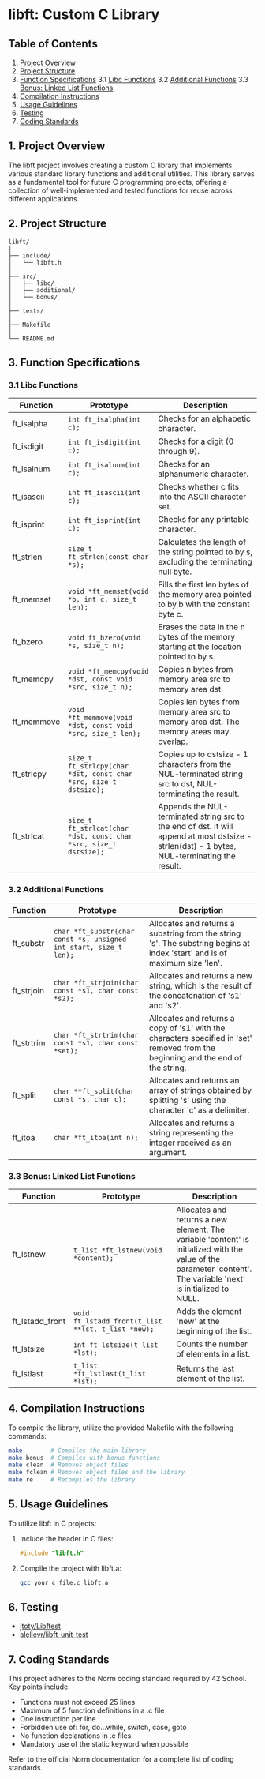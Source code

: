 # libft: Custom C Library

## Table of Contents
1. [Project Overview](#project-overview)
2. [Project Structure](#project-structure)
3. [Function Specifications](#function-specifications)
   3.1 [Libc Functions](#libc-functions)
   3.2 [Additional Functions](#additional-functions)
   3.3 [Bonus: Linked List Functions](#bonus-linked-list-functions)
4. [Compilation Instructions](#compilation-instructions)
5. [Usage Guidelines](#usage-guidelines)
6. [Testing](#testing)
7. [Coding Standards](#coding-standards)

## 1. Project Overview

The libft project involves creating a custom C library that implements various standard library functions and additional utilities. This library serves as a fundamental tool for future C programming projects, offering a collection of well-implemented and tested functions for reuse across different applications.

## 2. Project Structure

```
libft/
│
├── include/
│   └── libft.h
│
├── src/
│   ├── libc/
│   ├── additional/
│   └── bonus/
│
├── tests/
│
├── Makefile
│
└── README.md
```

## 3. Function Specifications

### 3.1 Libc Functions

| Function | Prototype | Description |
|----------|-----------|-------------|
| ft_isalpha | `int ft_isalpha(int c);` | Checks for an alphabetic character. |
| ft_isdigit | `int ft_isdigit(int c);` | Checks for a digit (0 through 9). |
| ft_isalnum | `int ft_isalnum(int c);` | Checks for an alphanumeric character. |
| ft_isascii | `int ft_isascii(int c);` | Checks whether c fits into the ASCII character set. |
| ft_isprint | `int ft_isprint(int c);` | Checks for any printable character. |
| ft_strlen | `size_t ft_strlen(const char *s);` | Calculates the length of the string pointed to by s, excluding the terminating null byte. |
| ft_memset | `void *ft_memset(void *b, int c, size_t len);` | Fills the first len bytes of the memory area pointed to by b with the constant byte c. |
| ft_bzero | `void ft_bzero(void *s, size_t n);` | Erases the data in the n bytes of the memory starting at the location pointed to by s. |
| ft_memcpy | `void *ft_memcpy(void *dst, const void *src, size_t n);` | Copies n bytes from memory area src to memory area dst. |
| ft_memmove | `void *ft_memmove(void *dst, const void *src, size_t len);` | Copies len bytes from memory area src to memory area dst. The memory areas may overlap. |
| ft_strlcpy | `size_t ft_strlcpy(char *dst, const char *src, size_t dstsize);` | Copies up to dstsize - 1 characters from the NUL-terminated string src to dst, NUL-terminating the result. |
| ft_strlcat | `size_t ft_strlcat(char *dst, const char *src, size_t dstsize);` | Appends the NUL-terminated string src to the end of dst. It will append at most dstsize - strlen(dst) - 1 bytes, NUL-terminating the result. |

### 3.2 Additional Functions

| Function | Prototype | Description |
|----------|-----------|-------------|
| ft_substr | `char *ft_substr(char const *s, unsigned int start, size_t len);` | Allocates and returns a substring from the string 's'. The substring begins at index 'start' and is of maximum size 'len'. |
| ft_strjoin | `char *ft_strjoin(char const *s1, char const *s2);` | Allocates and returns a new string, which is the result of the concatenation of 's1' and 's2'. |
| ft_strtrim | `char *ft_strtrim(char const *s1, char const *set);` | Allocates and returns a copy of 's1' with the characters specified in 'set' removed from the beginning and the end of the string. |
| ft_split | `char **ft_split(char const *s, char c);` | Allocates and returns an array of strings obtained by splitting 's' using the character 'c' as a delimiter. |
| ft_itoa | `char *ft_itoa(int n);` | Allocates and returns a string representing the integer received as an argument. |


### 3.3 Bonus: Linked List Functions

| Function | Prototype | Description |
|----------|-----------|-------------|
| ft_lstnew | `t_list *ft_lstnew(void *content);` | Allocates and returns a new element. The variable 'content' is initialized with the value of the parameter 'content'. The variable 'next' is initialized to NULL. |
| ft_lstadd_front | `void ft_lstadd_front(t_list **lst, t_list *new);` | Adds the element 'new' at the beginning of the list. |
| ft_lstsize | `int ft_lstsize(t_list *lst);` | Counts the number of elements in a list. |
| ft_lstlast | `t_list *ft_lstlast(t_list *lst);` | Returns the last element of the list. |

## 4. Compilation Instructions

To compile the library, utilize the provided Makefile with the following commands:

```sh
make        # Compiles the main library
make bonus  # Compiles with bonus functions
make clean  # Removes object files
make fclean # Removes object files and the library
make re     # Recompiles the library
```

## 5. Usage Guidelines

To utilize libft in C projects:

1. Include the header in C files:
   ```c
   #include "libft.h"
   ```
2. Compile the project with libft.a:
   ```sh
   gcc your_c_file.c libft.a
   ```

## 6. Testing

* [jtoty/Libftest](https://github.com/jtoty/Libftest)
* [alelievr/libft-unit-test](https://github.com/alelievr/libft-unit-test)

## 7. Coding Standards

This project adheres to the Norm coding standard required by 42 School. Key points include:

- Functions must not exceed 25 lines
- Maximum of 5 function definitions in a .c file
- One instruction per line
- Forbidden use of: for, do...while, switch, case, goto
- No function declarations in .c files
- Mandatory use of the static keyword when possible

Refer to the official Norm documentation for a complete list of coding standards.
